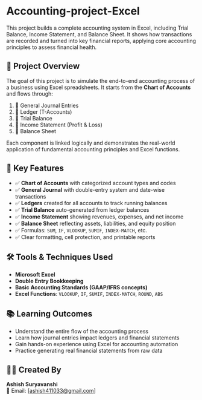 # Accounting-project-Excel
This project builds a complete accounting system in Excel, including Trial Balance, Income Statement, and Balance Sheet. It shows how transactions are recorded and turned into key financial reports, applying core accounting principles to assess financial health.

## 📌 Project Overview
The goal of this project is to simulate the end-to-end accounting process of a business using Excel spreadsheets. It starts from the **Chart of Accounts** and flows through:

1. 📘 General Journal Entries  
2. 📗 Ledger (T-Accounts)  
3. 📙 Trial Balance  
4. 📘 Income Statement (Profit & Loss)  
5. 📕 Balance Sheet

Each component is linked logically and demonstrates the real-world application of fundamental accounting principles and Excel functions.

## 🧠 Key Features
- ✅ **Chart of Accounts** with categorized account types and codes  
- ✅ **General Journal** with double-entry system and date-wise transactions  
- ✅ **Ledgers** created for all accounts to track running balances  
- ✅ **Trial Balance** auto-generated from ledger balances  
- ✅ **Income Statement** showing revenues, expenses, and net income  
- ✅ **Balance Sheet** reflecting assets, liabilities, and equity position  
- ✅ Formulas: `SUM`, `IF`, `VLOOKUP`, `SUMIF`, `INDEX-MATCH`, etc.  
- ✅ Clear formatting, cell protection, and printable reports

## 🛠 Tools & Techniques Used
- **Microsoft Excel**
- **Double Entry Bookkeeping**
- **Basic Accounting Standards (GAAP/IFRS concepts)**
- **Excel Functions**: `VLOOKUP`, `IF`, `SUMIF`, `INDEX-MATCH`, `ROUND`, `ABS`

## 📚 Learning Outcomes
- Understand the entire flow of the accounting process
- Learn how journal entries impact ledgers and financial statements
- Gain hands-on experience using Excel for accounting automation
- Practice generating real financial statements from raw data

## 👨‍💻 Created By

**Ashish Suryavanshi**  
📧 Email: [ashish411033@gmail.com]

